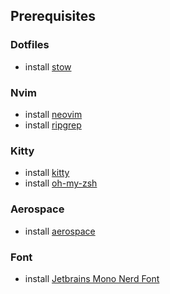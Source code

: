 ## Prerequisites

### Dotfiles
- install [stow](https://formulae.brew.sh/formula/stow)

### Nvim
- install [neovim](https://formulae.brew.sh/formula/neovim)
- install [ripgrep](https://github.com/BurntSushi/ripgrep)

### Kitty
- install [kitty](https://formulae.brew.sh/cask/kitty)
- install [oh-my-zsh](https://ohmyz.sh/)

### Aerospace
- install [aerospace](https://github.com/nikitabobko/AeroSpace)

### Font
- install [Jetbrains Mono Nerd Font](https://github.com/ryanoasis/nerd-fonts/releases)
